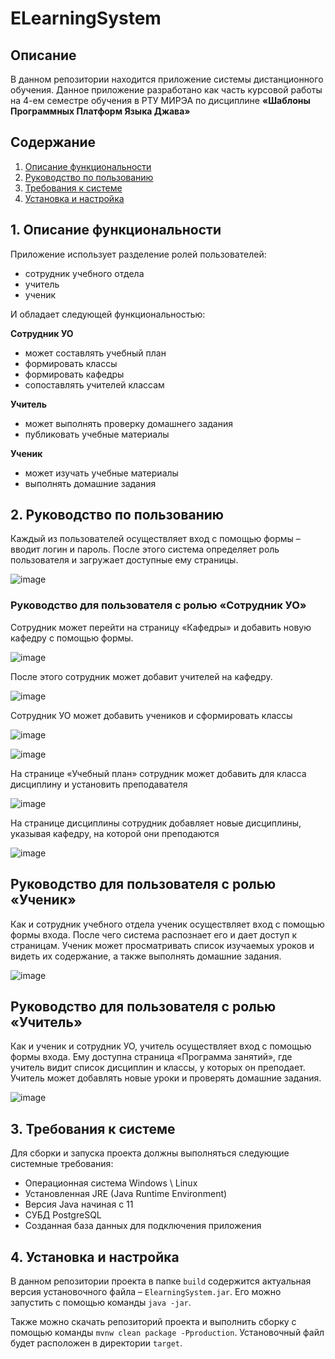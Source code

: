 # ELearningSystem


## Описание
В данном репозитории находится приложение системы дистанционного обучения. Данное приложение разработано как часть курсовой работы на 4-ем семестре обучения в РТУ МИРЭА по дисциплине **«Шаблоны Программных Платформ Языка Джава»**

## Содержание
1. [Описание функциональности](#task0)
2. [Руководство по пользованию](#task1)
3. [Требования к системе](#task2)
4. [Установка и настройка](#task3)

## <a name="task0"></a> 1. Описание функциональности

Приложение использует разделение ролей пользователей:
- сотрудник учебного отдела
- учитель
- ученик

И обладает следующей функциональностью:

**Сотрудник УО**
- может составлять учебный план
- формировать классы
- формировать кафедры
- сопоставлять учителей классам

**Учитель**
- может выполнять проверку домашнего задания
- публиковать учебные материалы

**Ученик**
- может изучать учебные материалы
- выполнять домашние задания


## <a name="task1"></a> 2. Руководство по пользованию

Каждый из пользователей осуществляет вход с помощью формы – вводит логин и пароль. После этого система определяет роль пользователя и загружает доступные ему страницы.

![image](https://user-images.githubusercontent.com/71013663/168915709-f51f8cdb-78aa-49d5-886c-4ca0690a85a6.png)

### Руководство для пользователя с ролью «Cотрудник УО»

Сотрудник может перейти на страницу «Кафедры» и добавить новую кафедру с помощью формы.

![image](https://user-images.githubusercontent.com/71013663/168915795-98a1ed47-72dd-4514-9b6d-7dcf42ecc6f8.png)

После этого сотрудник может добавит учителей на кафедру.

![image](https://user-images.githubusercontent.com/71013663/168915831-dbc6a239-dfa6-4f39-b03c-d78a93662d08.png)

Сотрудник УО может добавить учеников и сформировать классы 

![image](https://user-images.githubusercontent.com/71013663/168915855-7dc576b6-d5d7-4dee-bcf5-559aebe80cba.png)


![image](https://user-images.githubusercontent.com/71013663/168915869-21819e96-5fc4-40db-ad6d-5729b9680875.png)

На странице «Учебный план» сотрудник может добавить для класса дисциплину и установить преподавателя

![image](https://user-images.githubusercontent.com/71013663/168915895-39de667f-e913-437a-8c50-c309e35f76b6.png)

На странице дисциплины сотрудник добавляет новые дисциплины, указывая кафедру, на которой они преподаются

![image](https://user-images.githubusercontent.com/71013663/168915916-9b5cc0e3-6b68-4ead-a4c4-7080b57dc424.png)

## Руководство для пользователя с ролью «Ученик»

Как и сотрудник учебного отдела ученик осуществляет вход с помощью формы входа. После чего система распознает его и дает доступ к страницам. Ученик может просматривать список изучаемых уроков и видеть их содержание, а также выполнять домашние задания.

![image](https://user-images.githubusercontent.com/71013663/168915975-db359a56-8f2c-4e04-a334-f0041b659812.png)

## Руководство для пользователя с ролью «Учитель»

Как и ученик и сотрудник УО, учитель осуществляет вход с помощью формы входа. Ему доступна страница «Программа занятий», где учитель видит список дисциплин и классы, у которых он преподает. Учитель может добавлять новые уроки и проверять домашние задания.

![image](https://user-images.githubusercontent.com/71013663/168916030-9ffaa3fe-0943-4197-a166-6f367331c6b2.png)

## <a name="task2"></a> 3. Требования к системе

Для сборки и запуска проекта должны выполняться следующие системные требования:
-	Операционная система Windows \ Linux
-	Установленная JRE (Java Runtime Environment)
-	Версия Java начиная с 11
-	СУБД PostgreSQL
-	Созданная база данных для подключения приложения


## <a name="task3"></a> 4. Установка и настройка

В данном репозитории проекта в папке `build` содержится актуальная версия установочного файла – `ElearningSystem.jar`. Его можно запустить с помощью команды `java -jar`.

Также можно скачать репозиторий проекта и выполнить сборку с помощью команды `mvnw clean package -Pproduction`. Установочный файл будет расположен в директории `target`.
